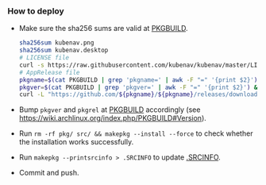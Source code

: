 ### How to deploy

- Make sure the sha256 sums are valid at [PKGBUILD](PKGBUILD#L19).
    ```sh
    sha256sum kubenav.png
    sha256sum kubenav.desktop
    # LICENSE file
    curl -s https://raw.githubusercontent.com/kubenav/kubenav/master/LICENSE | sha256sum
    # AppRelease file
    pkgname=$(cat PKGBUILD | grep 'pkgname=' | awk -F "=" '{print $2}') && \
    pkgver=$(cat PKGBUILD | grep 'pkgver=' | awk -F "=" '{print $2}') && \
    curl -L "https://github.com/${pkgname}/${pkgname}/releases/download/${pkgver}/${pkgname}-${pkgver}-linux-amd64.AppImage" | sha256sum
    ```

- Bump `pkgver` and `pkgrel` at [PKGBUILD](PKGBUILD#L4) accordingly
(see https://wiki.archlinux.org/index.php/PKGBUILD#Version).

- Run `rm -rf pkg/ src/ && makepkg --install --force` to check whether the installation works
successfully.

- Run `makepkg --printsrcinfo > .SRCINFO` to update [.SRCINFO](.SRCINFO).

- Commit and push.